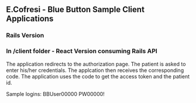 ## E.Cofresi - Blue Button Sample Client Applications

### Rails Version

### In /client folder - React Version consuming Rails API

The application redirects to the authorization page.
The patient is asked to enter his/her credentials.
The applcation then receives the corresponding code.
The application uses the code to get the access token and the patient id.

Sample logins:
BBUser00000
PW00000!
